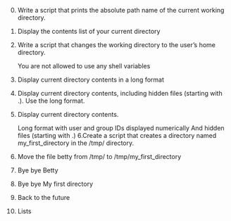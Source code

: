  0. Write a script that prints the absolute path name of the current working directory.
1. Display the contents list of your current directory
2. Write a script that changes the working directory to the user’s home directory.

    You are not allowed to use any shell variables
3. Display current directory contents in a long format
4. Display current directory contents, including hidden files (starting with .). Use the long format.
5. Display current directory contents.

    Long format
    with user and group IDs displayed numerically
    And hidden files (starting with .)
6.Create a script that creates a directory named my_first_directory in the /tmp/ directory.
7. Move the file betty from /tmp/ to /tmp/my_first_directory
8.  Bye bye Betty 
9. Bye bye My first directory
10. Back to the future 
11. Lists 
